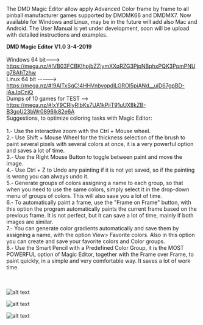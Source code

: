 The DMD Magic Editor allow apply Advanced Color frame by frame to all pinball manufacturer games supported by DMDMK66 and DMDMX7. Now available for Windows and Linux, may be in the future will add also Mac and Android. The User Manual is yet under development, soon will be upload with detailed instructions and examples.
<br>

<b>DMD Magic Editor V1.0 3-4-2019</b>
<br><br>
Windows 64 bit---> https://mega.nz/#!VB03FCBK!hpjbZZjymXXqRZG3PjpNBphxPQK3PpmPNUg78AhTzhw
<br>
Linux 64 bit -----> https://mega.nz/#!9AlTxSgC!4HHVnbvopdlLGROl5piANd__uiD67gpBD-jAaJqCniQ
<br>
Dumps of 10 games for TEST --> https://mega.nz/#!xY9CRIyR!bKs7UA1kPijT91uUX8kZB-B3goU23bWr0896Ik82e6A
<br>
Suggestions, to optimize coloring tasks with Magic Editor:
<br><br>
1.- Use the interactive zoom with the Ctrl + Mouse wheel.<br>
2.- Use Shift + Mouse Wheel for the thickness selection of the brush to paint several pixels with several colors at once, it is a very powerful option and saves a lot of time.<br>
3.- Use the Right Mouse Button to toggle between paint and move the image.<br>
4.- Use Ctrl + Z to Undo any painting if it is not yet saved, so if the painting is wrong you can always undo it.<br>
5.- Generate groups of colors assigning a name to each group, so that when you need to use the same colors, simply select it in the drop-down menu of groups of colors. This will also save you a lot of time.<br>
6.- To automatically paint a frame, use the "Frame on Frame" button, with this option the program automatically paints the current frame based on the previous frame. It is not perfect, but it can save a lot of time, mainly if both images are similar.<br>
7.- You can generate color gradients automatically and save them by assigning a name, with the option View> Favorite colors. Also in this option you can create and save your favorite colors and Color groups.<br>
8.- Use the Smart Pencil with a Predefined Color Group, it is the MOST POWERFUL option of Magic Editor, together with the Frame over Frame, to paint quickly, in a simple and very comfortable way. It saves a lot of work time.<br>
<br><br>

![alt text](https://i.imgur.com/AOTIwaK.jpg)

![alt text](https://i.imgur.com/6FGRpBq.jpg)

![alt text](https://i.imgur.com/IUUzazx.jpg)
